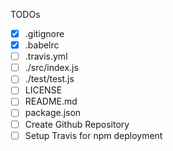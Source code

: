 TODOs
- [x] .gitignore
- [x] .babelrc
- [ ] .travis.yml
- [ ] ./src/index.js
- [ ] ./test/test.js
- [ ] LICENSE
- [ ] README.md
- [ ] package.json
- [ ] Create Github Repository
- [ ] Setup Travis for npm deployment

